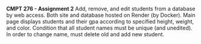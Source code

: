 **CMPT 276 - Assignment 2**
Add, remove, and edit students from a database by web access. Both site and database hosted on Render (by Docker). 
Main page displays students and their gpa according to specified height, weight, and color. 
Condition that all student names must be unique (and unedited). 
In order to change name, must delete old and add new student. 
